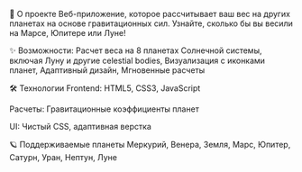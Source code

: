 🚀 О проекте
Веб-приложение, которое рассчитывает ваш вес на других планетах на основе гравитационных сил. Узнайте, сколько бы вы весили на Марсе, Юпитере или Луне!

✨ Возможности:
Расчет веса на 8 планетах Солнечной системы, включая Луну и другие celestial bodies, Визуализация с иконками планет, Адаптивный дизайн, Мгновенные расчеты

🛠 Технологии
Frontend: HTML5, CSS3, JavaScript

Расчеты: Гравитационные коэффициенты планет

UI: Чистый CSS, адаптивная верстка

🪐 Поддерживаемые планеты
Меркурий, Венера, Земля, Марс, Юпитер, Сатурн, Уран, Нептун, Лунe
